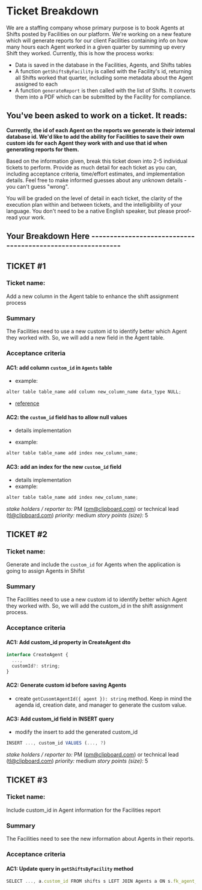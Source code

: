 # Ticket Breakdown

We are a staffing company whose primary purpose is to book Agents at Shifts posted by Facilities on our platform. We're working on a new feature which will generate reports for our client Facilities containing info on how many hours each Agent worked in a given quarter by summing up every Shift they worked. Currently, this is how the process works:

- Data is saved in the database in the Facilities, Agents, and Shifts tables
- A function `getShiftsByFacility` is called with the Facility's id, returning all Shifts worked that quarter, including some metadata about the Agent assigned to each
- A function `generateReport` is then called with the list of Shifts. It converts them into a PDF which can be submitted by the Facility for compliance.

## You've been asked to work on a ticket. It reads:

**Currently, the id of each Agent on the reports we generate is their internal database id. We'd like to add the ability for Facilities to save their own custom ids for each Agent they work with and use that id when generating reports for them.**

Based on the information given, break this ticket down into 2-5 individual tickets to perform. Provide as much detail for each ticket as you can, including acceptance criteria, time/effort estimates, and implementation details. Feel free to make informed guesses about any unknown details - you can't guess "wrong".

You will be graded on the level of detail in each ticket, the clarity of the execution plan within and between tickets, and the intelligibility of your language. You don't need to be a native English speaker, but please proof-read your work.

## Your Breakdown Here -----------------------------------------------------------

## TICKET #1

### Ticket name:

Add a new column in the Agent table to enhance the shift assignment process

### Summary

The Facilities need to use a new custom id to identify better which Agent they worked with. So, we will add a new field in the Agent table.

### Acceptance criteria

#### AC1: add column `custom_id` in `Agents` table

- example:

```js
alter table table_name add column new_column_name data_type NULL;
```

- [reference](https://www.postgresqltutorial.com/postgresql-tutorial/postgresql-add-column/)

#### AC2: the `custom_id` field has to allow null values

- details implementation

- example:

```js
alter table table_name add index new_column_name;
```

#### AC3: add an index for the new `custom_id` field

- details implementation
- example:

```js
alter table table_name add index new_column_name;
```

_stake holders / reporter to:_ PM (pm@clipboard.com) or technical lead (tl@clipboard.com)
_priority:_ medium
_story points (size):_ 5

## TICKET #2

### Ticket name:

Generate and include the `custom_id` for Agents when the application is going to assign Agents in Shifst

### Summary

The Facilities need to use a new custom id to identify better which Agent they worked with. So, we will add the custom_id in the shift assignment process.

### Acceptance criteria

#### AC1: Add custom_id property in CreateAgent dto

```javascript
interface CreateAgent {
  ...,
  customId?: string;
}
```

#### AC2: Generate custom id before saving Agents

- create `getCusomtAgentId({ agent }): string` method. Keep in mind the agenda id, creation date, and manager to generate the custom value.

#### AC3: Add custom_id field in INSERT query

- modify the insert to add the generated custom_id

```js
INSERT ..., custom_id VALUES (..., ?)
```

_stake holders / reporter to:_ PM (pm@clipboard.com) or technical lead (tl@clipboard.com)
_priority:_ medium
_story points (size):_ 5

## TICKET #3

### Ticket name:

Include custom_id in Agent information for the Facilities report

### Summary

The Facilities need to see the new information about Agents in their reports.

### Acceptance criteria

#### AC1: Update query in `getShiftsByFacility` method

```js
SELECT ..., a.custom_id FROM shifts s LEFT JOIN Agents a ON s.fk_agent_id = a.id
```

